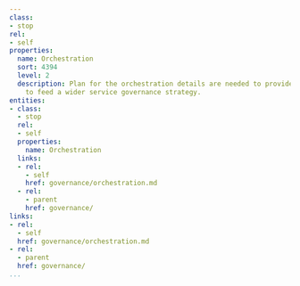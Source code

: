 ```yaml
---
class:
- stop
rel:
- self
properties:
  name: Orchestration
  sort: 4394
  level: 2
  description: Plan for the orchestration details are needed to provide what is needed
    to feed a wider service governance strategy.
entities:
- class:
  - stop
  rel:
  - self
  properties:
    name: Orchestration
  links:
  - rel:
    - self
    href: governance/orchestration.md
  - rel:
    - parent
    href: governance/
links:
- rel:
  - self
  href: governance/orchestration.md
- rel:
  - parent
  href: governance/
...
```

